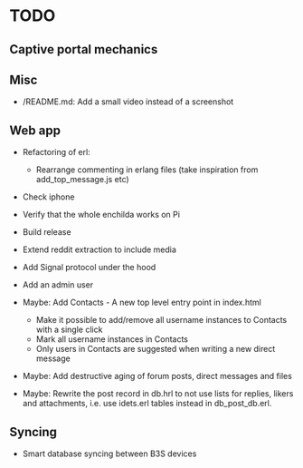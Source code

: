 # TODO

## Captive portal mechanics

## Misc

- /README.md: Add a small video instead of a screenshot

## Web app

* Refactoring of erl:
  * Rearrange commenting in erlang files (take inspiration from add_top_message.js etc)
* Check iphone
* Verify that the whole enchilda works on Pi
* Build release
* Extend reddit extraction to include media

* Add Signal protocol under the hood
* Add an admin user

* Maybe: Add Contacts - A new top level entry point in index.html
  - Make it possible to add/remove all username instances to Contacts with a
    single click
  - Mark all username instances in Contacts
  - Only users in Contacts are suggested when writing a new direct message
* Maybe: Add destructive aging of forum posts, direct messages and files
* Maybe: Rewrite the post record in db.hrl to not use lists for replies, likers
  and attachments, i.e. use idets.erl tables instead in db_post_db.erl.

## Syncing

- Smart database syncing between B3S devices
